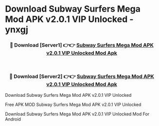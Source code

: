 # Download Subway Surfers Mega Mod APK v2.0.1 VIP Unlocked - ynxgj



<div align="center">
<h3>🔴 Download [Server1] 👉👉 <a href="https://momento.my/?title=Subway_Surfers_Mega_Mod_APK_v2.0.1_VIP_Unlocked">Subway Surfers Mega Mod APK v2.0.1 VIP Unlocked Mod Apk</a></h3><br>

<h3>🔴 Download [Server2] 👉👉 <a href="https://momento.my/?title=Subway_Surfers_Mega_Mod_APK_v2.0.1_VIP_Unlocked">Subway Surfers Mega Mod APK v2.0.1 VIP Unlocked Mod Apk</a></h3>
</div>



Download Subway Surfers Mega Mod APK v2.0.1 VIP Unlocked 

Free APK MOD Subway Surfers Mega Mod APK v2.0.1 VIP Unlocked 

Download Subway Surfers Mega Mod APK v2.0.1 VIP Unlocked Mod For Android
